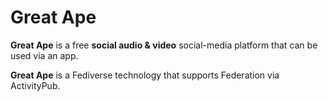 # Great Ape

**Great Ape** is a free **social audio & video** social-media platform that can be used via an app.

**Great Ape** is a Fediverse technology that supports Federation via ActivityPub.
